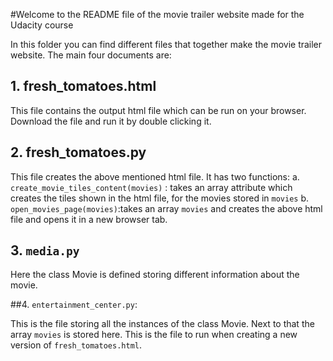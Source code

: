 #Welcome to the README file of the movie trailer website made for the Udacity course

In this folder you can find different files that together make the movie trailer
website. The main four documents are: 

## 1. fresh_tomatoes.html

This file contains the output html file which can be run on your browser. 
Download the file and run it by double clicking it. 

## 2. fresh_tomatoes.py

This file creates the above mentioned html file. It has two functions:
a. `create_movie_tiles_content(movies)` : takes an array attribute which creates the tiles 
shown in the html file, for the movies stored in `movies`
b. `open_movies_page(movies)`:takes an array `movies` and creates the above html file and
opens it in a new browser tab. 

## 3. `media.py`

Here the class Movie is defined storing different information about the movie. 

##4. `entertainment_center.py`: 

This is the file storing all the instances of the class Movie. 
Next to that the array `movies` is stored here. This is the file to run when creating a 
new version of `fresh_tomatoes.html`. 
